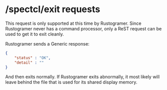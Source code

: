 # /spectcl/exit requests

This request is only supported at this time by Rustogramer.   Since Rustogramer never has a command processor, only a ReST request can be used to get it to exit cleanly.

Rustogramer sends a Generic response:

```json
{
    "status" : "OK",
    "detail" : ""
}
```

And then exits normally.  If Rustogramer exits abnormally, it most likely will leave behind the file that is used for  its shared display memory.
